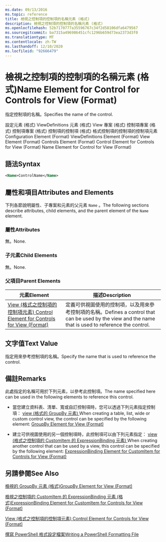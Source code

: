```yaml
---
ms.date: 09/13/2016
ms.topic: reference
title: 檢視之控制項的控制項的名稱元素 (格式)
description: 檢視之控制項的控制項的名稱元素 (格式)
ms.openlocfilehash: 52b7170777a35596767c34f2d58106dfa6479567
ms.sourcegitcommit: ba7315a496986451cfc1296b659d73ea2373d3f0
ms.translationtype: MT
ms.contentlocale: zh-TW
ms.lasthandoff: 12/10/2020
ms.locfileid: "92666479"
---
```

# <a name="name-element-for-control-for-controls-for-view-format"></a><span data-ttu-id="6aa08-103">檢視之控制項的控制項的名稱元素 (格式)</span><span class="sxs-lookup"><span data-stu-id="6aa08-103">Name Element for Control for Controls for View (Format)</span></span>

<span data-ttu-id="6aa08-104">指定控制項的名稱。</span><span class="sxs-lookup"><span data-stu-id="6aa08-104">Specifies the name of the control.</span></span>

<span data-ttu-id="6aa08-105">設定元素 (格式) ViewDefinitions 元素 (格式) View 專案 (格式) 控制項專案 (格式) 控制項專案 (格式) 控制項的控制項 (格式) 格式控制項的控制項的控制項元素</span><span class="sxs-lookup"><span data-stu-id="6aa08-105">Configuration Element (Format) ViewDefinitions Element (Format) View Element (Format) Controls Element (Format) Control Element for Controls for View (Format) Name Element for Control for View (Format)</span></span>

## <a name="syntax"></a><span data-ttu-id="6aa08-106">語法</span><span class="sxs-lookup"><span data-stu-id="6aa08-106">Syntax</span></span>

```xml
<Name>ControlName</Name>
```

## <a name="attributes-and-elements"></a><span data-ttu-id="6aa08-107">屬性和項目</span><span class="sxs-lookup"><span data-stu-id="6aa08-107">Attributes and Elements</span></span>

<span data-ttu-id="6aa08-108">下列各節說明屬性、子專案和元素的父元素 `Name` 。</span><span class="sxs-lookup"><span data-stu-id="6aa08-108">The following sections describe attributes, child elements, and the parent element of the `Name` element.</span></span>

### <a name="attributes"></a><span data-ttu-id="6aa08-109">屬性</span><span class="sxs-lookup"><span data-stu-id="6aa08-109">Attributes</span></span>

<span data-ttu-id="6aa08-110">無。</span><span class="sxs-lookup"><span data-stu-id="6aa08-110">None.</span></span>

### <a name="child-elements"></a><span data-ttu-id="6aa08-111">子元素</span><span class="sxs-lookup"><span data-stu-id="6aa08-111">Child Elements</span></span>

<span data-ttu-id="6aa08-112">無。</span><span class="sxs-lookup"><span data-stu-id="6aa08-112">None.</span></span>

### <a name="parent-elements"></a><span data-ttu-id="6aa08-113">父項目</span><span class="sxs-lookup"><span data-stu-id="6aa08-113">Parent Elements</span></span>

|<span data-ttu-id="6aa08-114">元素</span><span class="sxs-lookup"><span data-stu-id="6aa08-114">Element</span></span>|<span data-ttu-id="6aa08-115">描述</span><span class="sxs-lookup"><span data-stu-id="6aa08-115">Description</span></span>|
|-------------|-----------------|
|[<span data-ttu-id="6aa08-116">View (格式之控制項的控制項元素) </span><span class="sxs-lookup"><span data-stu-id="6aa08-116">Control Element for Controls for View (Format)</span></span>](./control-element-for-controls-for-view-format.md)|<span data-ttu-id="6aa08-117">定義可供視圖使用的控制項，以及用來參考控制項的名稱。</span><span class="sxs-lookup"><span data-stu-id="6aa08-117">Defines a control that can be used by the view and the name that is used to reference the control.</span></span>|

## <a name="text-value"></a><span data-ttu-id="6aa08-118">文字值</span><span class="sxs-lookup"><span data-stu-id="6aa08-118">Text Value</span></span>

<span data-ttu-id="6aa08-119">指定用來參考控制項的名稱。</span><span class="sxs-lookup"><span data-stu-id="6aa08-119">Specify the name that is used to reference the control.</span></span>

## <a name="remarks"></a><span data-ttu-id="6aa08-120">備註</span><span class="sxs-lookup"><span data-stu-id="6aa08-120">Remarks</span></span>

<span data-ttu-id="6aa08-121">此處指定的名稱可用於下列元素，以參考此控制項。</span><span class="sxs-lookup"><span data-stu-id="6aa08-121">The name specified here can be used in the following elements to reference this control.</span></span>

- <span data-ttu-id="6aa08-122">當您建立資料表、清單、寬或自訂控制項時，您可以透過下列元素指定控制項： [view (格式的 GroupBy 元素) ](./groupby-element-for-view-format.md)</span><span class="sxs-lookup"><span data-stu-id="6aa08-122">When creating a table, list, wide or custom control view, the control can be specified by the following element: [GroupBy Element for View (Format)](./groupby-element-for-view-format.md)</span></span>

- <span data-ttu-id="6aa08-123">建立可供視圖使用的另一個控制項時，此控制項可以由下列元素指定： [view (格式之控制項的 CustomItem 的 ExpressionBinding 元素) ](./expressionbinding-element-for-customitem-for-controls-for-view-format.md)</span><span class="sxs-lookup"><span data-stu-id="6aa08-123">When creating another control that can be used by a view, this control can be specified by the following element: [ExpressionBinding Element for CustomItem for Controls for View (Format)](./expressionbinding-element-for-customitem-for-controls-for-view-format.md)</span></span>

## <a name="see-also"></a><span data-ttu-id="6aa08-124">另請參閱</span><span class="sxs-lookup"><span data-stu-id="6aa08-124">See Also</span></span>

[<span data-ttu-id="6aa08-125">檢視的 GroupBy 元素 (格式)</span><span class="sxs-lookup"><span data-stu-id="6aa08-125">GroupBy Element for View (Format)</span></span>](./groupby-element-for-view-format.md)

[<span data-ttu-id="6aa08-126">檢視之控制項的 CustomItem 的 ExpressionBinding 元素 (格式)</span><span class="sxs-lookup"><span data-stu-id="6aa08-126">ExpressionBinding Element for CustomItem for Controls for View (Format)</span></span>](./expressionbinding-element-for-customitem-for-controls-for-view-format.md)

[<span data-ttu-id="6aa08-127">View (格式之控制項的控制項元素) </span><span class="sxs-lookup"><span data-stu-id="6aa08-127">Control Element for Controls for View (Format)</span></span>](./control-element-for-controls-for-view-format.md)

[<span data-ttu-id="6aa08-128">撰寫 PowerShell 格式設定檔案</span><span class="sxs-lookup"><span data-stu-id="6aa08-128">Writing a PowerShell Formatting File</span></span>](./writing-a-powershell-formatting-file.md)
